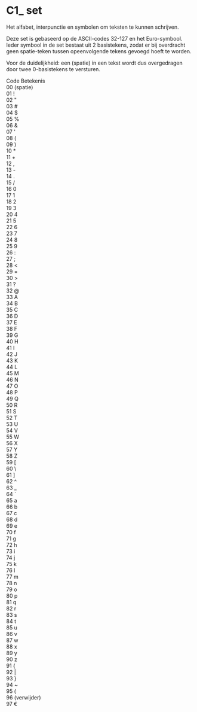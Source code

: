 # C1\_ set

Het alfabet, interpunctie en symbolen om teksten te kunnen schrijven.

Deze set is gebaseerd op de ASCII-codes 32-127 en het Euro-symbool. Ieder symbool in de set bestaat uit 2 basistekens, zodat er bij overdracht geen spatie-teken tussen opeenvolgende tekens gevoegd hoeft te worden.

Voor de duidelijkheid: een (spatie) in een tekst wordt dus overgedragen door twee 0-basistekens te versturen.

Code  Betekenis  
00  (spatie)  
01  !  
02  "  
03  #  
04  $  
05  %  
06  &  
07  '  
08  (  
09  )  
10  *  
11  +  
12  ,  
13  -  
14  .  
15  /  
16  0  
17  1  
18  2  
19  3  
20  4  
21  5  
22  6  
23  7  
24  8  
25  9  
26  :  
27  ;  
28  <  
29  =  
30  >  
31  ?  
32  @  
33  A  
34  B  
35  C  
36  D  
37  E  
38  F  
39  G  
40  H  
41  I  
42  J  
43  K  
44  L  
45  M  
46  N  
47  O  
48  P  
49  Q  
50  R  
51  S  
52  T  
53  U  
54  V  
55  W  
56  X  
57  Y  
58  Z  
59  [  
60  \  
61  ]  
62  ^  
63  _  
64  `  
65  a  
66  b  
67  c  
68  d  
69  e  
70  f  
71  g  
72  h  
73  i  
74  j  
75  k  
76  l  
77  m  
78  n  
79  o  
80  p  
81  q  
82  r  
83  s  
84  t  
85  u  
86  v  
87  w  
88  x  
89  y  
90  z  
91  {  
92  |  
93  }  
94  ~  
95  (  
96  (verwijder)  
97  €  
